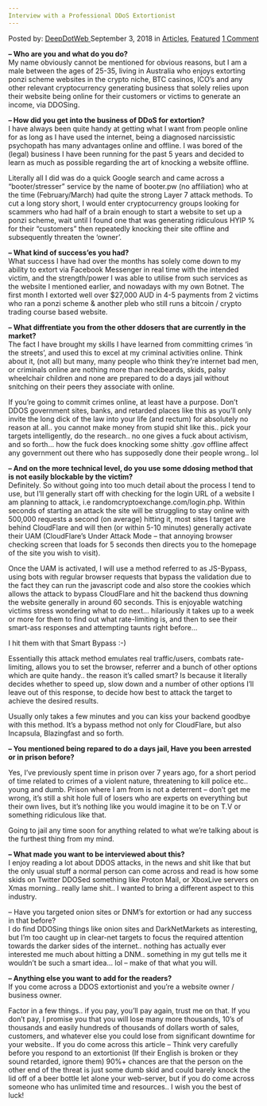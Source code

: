 ```yaml
---
Interview with a Professional DDoS Extortionist
---
```

<article class="post-listing post-26675 post type-post status-publish format-standard has-post-thumbnail hentry category-articles category-deepdot-news tag-ddos tag-extortionist tag-interview tag-professional">
<div class="post-inner">
<p class="post-meta">
<span>Posted by: <a href="https://www.deepdotweb.com/author/admin/" title="">DeepDotWeb </a></span>
<span>September 3, 2018</span>
<span>in <a href="https://www.deepdotweb.com/category/articles/" rel="category tag">Articles</a>, <a href="https://www.deepdotweb.com/category/deepdot-news/" rel="category tag">Featured</a></span>
<span><a href="https://www.deepdotweb.com/2018/09/03/interview-with-a-professional-ddos-extortionist/#comments">1 Comment</a></span>
</p>
<div class="clear"></div>
<div class="entry">
<p><strong>&#8211; Who are you and what do you do?</strong><br />
    My name obviously cannot be mentioned for obvious reasons, but I am a male between the ages of 25-35, living in Australia who enjoys extorting ponzi scheme websites in the crypto niche, BTC casinos, ICO&#8217;s and any other relevant cryptocurrency generating business that solely relies upon their website being online for their customers or victims to generate an income, via DDOSing.</p>
<p><strong>&#8211; How did you get into the business of DDoS for extortion?</strong><br />
    I have always been quite handy at getting what I want from people online for as long as I have used the internet, being a diagnosed narcissistic psychopath has many advantages online and offline. I was bored of the (legal) business I have been running for the past 5 years and decided to learn as much as possible regarding the art of knocking a website offline.</p>
<p>Literally all I did was do a quick Google search and came across a &#8220;booter/stresser&#8221; service by the name of booter.pw (no affiliation) who at the time (February/March) had quite the strong Layer 7 attack methods. To cut a long story short, I would enter cryptocurrency groups looking for scammers who had half of a brain enough to start a website to set up a ponzi scheme, wait until I found one that was generating ridiculous HYIP % for their &#8220;customers&#8221; then repeatedly knocking their site offline and subsequently threaten the &#8216;owner&#8217;.</p>
<p><strong>&#8211; What kind of success&#8217;es you had?</strong><br />
    What success I have had over the months has solely come down to my ability to extort via Facebook Messenger in real time with the intended victim, and the strength/power I was able to utilise from such services as the website I mentioned earlier, and nowadays with my own Botnet. The first month I extorted well over $27,000 AUD in 4-5 payments from 2 victims who ran a ponzi scheme &amp; another pleb who still runs a bitcoin / crypto trading course based website.</p>
<p><strong>&#8211; What diffrentiate you from the other ddosers that are currently in the market?</strong><br />
    The fact I have brought my skills I have learned from committing crimes &#8216;in the streets&#8217;, and used this to excel at my criminal activities online. Think about it, (not all) but many, many people who think they&#8217;re internet bad men, or criminals online are nothing more than neckbeards, skids, palsy wheelchair children and none are prepared to do a days jail without snitching on their peers they associate with online.</p>
<p>If you&#8217;re going to commit crimes online, at least have a purpose. Don&#8217;t DDOS government sites, banks, and retarded places like this as you&#8217;ll only invite the long dick of the law into your life (and rectum) for absolutely no reason at all.. you cannot make money from stupid shit like this.. pick your targets intelligently, do the research.. no one gives a fuck about activism, and so forth&#8230; how the fuck does knocking some shitty .gov offline affect any government out there who has supposedly done their people wrong.. lol</p>
<p><strong>&#8211; And on the more technical level, do you use some ddosing method that is not easily blockable by the victim?</strong><br />
    Definitely. So without going into too much detail about the process I tend to use, but I&#8217;ll generally start off with checking for the login URL of a website I am planning to attack, i.e randomcryptoexchange.com/login.php. Within seconds of starting an attack the site will be struggling to stay online with 500,000 requests a second (on average) hitting it, most sites I target are behind CloudFlare and will then (or within 5-10 minutes) generally activate their UAM (CloudFlare&#8217;s Under Attack Mode &#8211; that annoying browser checking screen that loads for 5 seconds then directs you to the homepage of the site you wish to visit).</p>
<p>Once the UAM is activated, I will use a method referred to as JS-Bypass, using bots with regular browser requests that bypass the validation due to the fact they can run the javascript code and also store the cookies which allows the attack to bypass CloudFlare and hit the backend thus downing the website generally in around 60 seconds. This is enjoyable watching victims stress wondering what to do next&#8230; hilariously it takes up to a week or more for them to find out what rate-limiting is, and then to see their smart-ass responses and attempting taunts right before&#8230;</p>
<p>I hit them with that Smart Bypass :-)</p>
<p>Essentially this attack method emulates real traffic/users, combats rate-limiting, allows you to set the browser, referrer and a bunch of other options which are quite handy.. the reason it&#8217;s called smart? Is because it literally decides whether to speed up, slow down and a number of other options I&#8217;ll leave out of this response, to decide how best to attack the target to achieve the desired results.</p>
<p>Usually only takes a few minutes and you can kiss your backend goodbye with this method. It&#8217;s a bypass method not only for CloudFlare, but also Incapsula, Blazingfast and so forth.</p>
<p><strong>&#8211; You mentioned being repared to do a days jail, Have you been arrested or in prison before?</strong></p>
<p>Yes, I&#8217;ve previously spent time in prison over 7 years ago, for a short period of time related to crimes of a violent nature, threatening to kill police etc.. young and dumb. Prison where I am from is not a deterrent &#8211; don&#8217;t get me wrong, it&#8217;s still a shit hole full of losers who are experts on everything but their own lives, but it&#8217;s nothing like you would imagine it to be on T.V or something ridiculous like that.</p>
<p>Going to jail any time soon for anything related to what we&#8217;re talking about is the furthest thing from my mind.</p>
<p><strong>&#8211; What made you want to be interviewed about this?</strong><br />
    I enjoy reading a lot about DDOS attacks, in the news and shit like that but the only usual stuff a normal person can come across and read is how some skids on Twitter DDOSed something like Proton Mail, or XboxLive servers on Xmas morning.. really lame shit.. I wanted to bring a different aspect to this industry.</p>
<p>&#8211; Have you targeted onion sites or DNM&#8217;s for extortion or had any success in that before?<br />
    I do find DDOSing things like onion sites and DarkNetMarkets as interesting, but I&#8217;m too caught up in clear-net targets to focus the required attention towards the darker sides of the internet.. nothing has actually ever interested me much about hitting a DNM.. something in my gut tells me it wouldn&#8217;t be such a smart idea&#8230; lol &#8211; make of that what you will.</p>
<p><strong>&#8211; Anything else you want to add for the readers?</strong><br />
    If you come across a DDOS extortionist and you&#8217;re a website owner / business owner.</p>
<p>Factor in a few things.. if you pay, you&#8217;ll pay again, trust me on that. If you don&#8217;t pay, I promise you that you will lose many more thousands, 10&#8217;s of thousands and easily hundreds of thousands of dollars worth of sales, customers, and whatever else you could lose from significant downtime for your website.. If you do come across this article &#8211; Think very carefully before you respond to an extortionist (If their English is broken or they sound retarded, ignore them) 90%+ chances are that the person on the other end of the threat is just some dumb skid and could barely knock the lid off of a beer bottle let alone your web-server, but if you do come across someone who has unlimited time and resources.. I wish you the best of luck!</p>
</div>
<span style="display:none"><a href="https://www.deepdotweb.com/tag/ddos/" rel="tag">ddos</a> <a href="https://www.deepdotweb.com/tag/extortionist/" rel="tag">extortionist</a> <a href="https://www.deepdotweb.com/tag/interview/" rel="tag">interview</a> <a href="https://www.deepdotweb.com/tag/professional/" rel="tag">professional</a></span> <span style="display:none" class="updated">2018-09-03</span>
<div style="display:none" class="vcard author" itemprop="author" itemscope itemtype="http://schema.org/Person"><strong class="fn" itemprop="name"><a href="https://www.deepdotweb.com/author/admin/" title="Posts by DeepDotWeb" rel="author">DeepDotWeb</a></strong></div>
</div>
</article>

